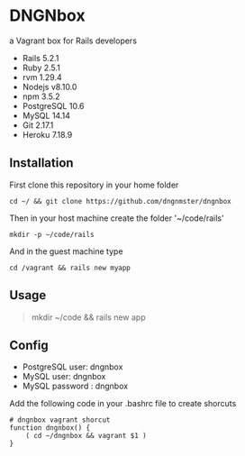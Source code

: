 # DNGNbox
a Vagrant box for Rails developers
- Rails 5.2.1
- Ruby 2.5.1
- rvm 1.29.4
- Nodejs v8.10.0
- npm 3.5.2
- PostgreSQL 10.6
- MySQL 14.14
- Git 2.17.1
- Heroku 7.18.9

## Installation
First clone this repository in your home folder
~~~~
cd ~/ && git clone https://github.com/dngnmster/dngnbox
~~~~
Then in your host machine create the folder '~/code/rails' 
~~~~
mkdir -p ~/code/rails
~~~~
And in the guest machine type 
~~~~
cd /vagrant && rails new myapp
~~~~

## Usage
> mkdir ~/code && rails new app

## Config
- PostgreSQL user: dngnbox
- MySQL user: dngnbox
- MySQL password : dngnbox

Add the following code in your .bashrc file to create shorcuts
~~~~
# dngnbox vagrant shorcut
function dngnbox() {
    ( cd ~/dngnbox && vagrant $1 )
}
~~~~
